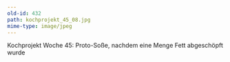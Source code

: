 ```yaml
---
old-id: 432
path: kochprojekt_45_08.jpg
mime-type: image/jpeg
---
```

Kochprojekt Woche 45:
Proto-Soße, nachdem eine Menge Fett abgeschöpft wurde

